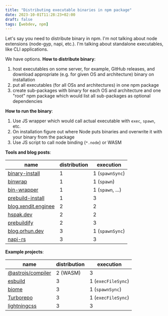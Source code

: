 ```yaml
---
title: "Distributing executable binaries in npm package"
date: 2023-10-01T11:28:23+02:00
draft: false
tags: [webdev, npm]
---
```


Let's say you need to distribute binary in npm. I'm not talking about node extensions (node-gyp, napi, etc.). I'm talking about standalone executables, like CLI applications.

We have options. **How to distribute binary**:

1. host executables on some server, for example, GitHub releases, and download appropriate (e.g. for given OS and architecture) binary on installation
2. put all executables (for all OSs and architectures) in one npm package
3. create sub-packages with binary for each OS and architecture and one "root" npm package which would list all sub-packages as optional dependencies

**How to run the binary**:

1. Use JS wrapper which would call actual executable with `exec`, `spawn`, etc.
2. On installation figure out where Node puts binaries and overwrite it with your binary from the package
3. Use JS script to call node binding (`*.node`) or WASM

**Tools and blog posts**:

| name                                                                                                                                              | distribution | execution        |
| ------------------------------------------------------------------------------------------------------------------------------------------------- | ------------ | ---------------- |
| [binary-install](https://github.com/EverlastingBugstopper/binary-install)                                                                         | 1            | 1 (`spawnSync`)  |
| [binwrap](https://github.com/avh4/binwrap)                                                                                                        | 1            | 1 (`spawn`)      |
| [bin-wrapper](https://github.com/mole-inc/bin-wrapper)                                                                                            | 1            | 1 (`spawn`, ...) |
| [prebuild-install](https://github.com/prebuild/prebuild-install)                                                                                  | 1            | 3                |
| [blog.xendit.enginee](https://blog.xendit.engineer/how-we-repurposed-npm-to-publish-and-distribute-our-go-binaries-for-internal-cli-23981b80911b) | 2            | 2                |
| [hspak.dev](https://hspak.dev/post/publish-npm/)                                                                                                  | 2            | 2                |
| [prebuildify](https://github.com/prebuild/prebuildify)                                                                                            | 2            | 3                |
| [blog.orhun.dev](https://blog.orhun.dev/packaging-rust-for-npm/)                                                                                  | 3            | 1 (`spawnSync`)  |
| [napi-rs](https://github.com/napi-rs/package-template)                                                                                            | 3            | 3                |

**Example projects**:

| name                                                                  | distribution | execution          |
| --------------------------------------------------------------------- | ------------ | ------------------ |
| [@astrojs/compiler](https://github.com/withastro/compiler)            | 2 (WASM)     | 3                  |
| [esbuild](https://github.com/evanw/esbuild)                           | 3            | 1 (`execFileSync`) |
| [biome](https://github.com/biomejs/biome)                             | 3            | 1 (`spawnSync`)    |
| [Turborepo](https://github.com/vercel/turbo/tree/main/packages/turbo) | 3            | 1 (`execFileSync`) |
| [lightningcss](https://github.com/parcel-bundler/lightningcss)        | 3            | 3                  |
